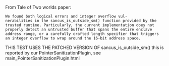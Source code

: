 From Tale of Two worlds paper:

```
We found both logical errors and integer overflow vul-
nerabilities in the sancus_is_outside_sm() function provided by the
trusted runtime. Particularly, the current implementation does not
properly detect an untrusted buffer that spans the entire enclave
address range, or a carefully crafted length specifier that triggers
an integer overflow to wrap around the 16-bit address space.
```

THIS TEST USES THE PATCHED VERSION OF sancus\_is\_outside\_sm()
this is reported by our PointerSanitizationPlugin, see main\_PointerSanitizationPlugin.html 
